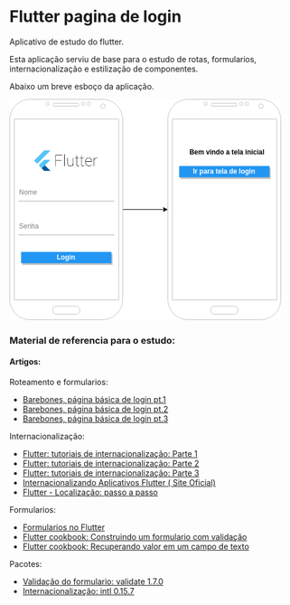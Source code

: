 # Flutter pagina de login

Aplicativo de estudo do flutter.

Esta aplicação serviu de base para o estudo de rotas, formularios, internacionalização e estilização de componentes.

Abaixo um breve esboço da aplicação.



![alt text](images/flutter_login.png)



### Material de referencia para o estudo:

#### Artigos:

Roteamento e formularios:

- [Barebones, página básica de login pt.1](https://blog.khophi.co/flutter-barebones-basic-good-looking-login-page-with-routing/)
- [Barebones, página básica de login pt.2](https://blog.khophi.co/flutter-barebones-basic-good-looking-login-page-with-routing-part-2/)
- [Barebones, página básica de login pt.3](https://blog.khophi.co/flutter-barebones-basic-good-looking-login-page-with-routing-part-3/)


Internacionalização:

- [Flutter: tutoriais de internacionalização: Parte 1](https://medium.com/@datvt9312/flutter-internationalization-tutorials-d8f0f711e7f)
- [Flutter: tutoriais de internacionalização: Parte 2](https://medium.com/@datvt9312/flutter-internationalization-tutorials-part-2-intl-package-approach-and-as-plugin-approach-b0aabdb254d8)
- [Flutter: tutoriais de internacionalização: Parte 3](https://medium.com/@datvt9312/flutter-internationalization-tutorials-part-3-android-studio-plugin-8604e2dc90f0)
- [Internacionalizando Aplicativos Flutter ( Site Oficial)](https://flutter.io/docs/development/accessibility-and-localization/internationalization)
- [Flutter - Localização: passo a passo](https://proandroiddev.com/flutter-localization-step-by-step-30f95d06018d)

Formularios:

- [Formularios no Flutter](https://medium.com/@anilcan/forms-in-flutter-6e1364eafdb5)
- [Flutter cookbook: Construindo um formulario com validação](https://flutter.io/docs/cookbook/forms/validation)
- [Flutter cookbook: Recuperando valor em um campo de texto](https://flutter.io/docs/cookbook/forms/retrieve-input)


Pacotes:
- [Validação do formulario: validate 1.7.0](https://pub.dartlang.org/packages/validate#-installing-tab-)
- [Internacionalização: intl 0.15.7](https://pub.dartlang.org/packages/intl)